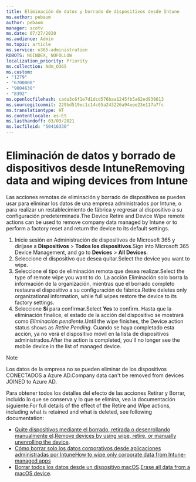 ```yaml
---
title: Eliminación de datos y borrado de dispositivos desde Intune
ms.author: pebaum
author: pebaum
manager: scotv
ms.date: 07/27/2020
ms.audience: Admin
ms.topic: article
ms.service: o365-administration
ROBOTS: NOINDEX, NOFOLLOW
localization_priority: Priority
ms.collection: Adm_O365
ms.custom:
- "1279"
- "6700008"
- "9004638"
- "8392"
ms.openlocfilehash: cada3c6f1e7d1dcd576baa1245fb5a62ed938613
ms.sourcegitcommit: 229bd519ec1c14c65a243226a94eee23e117a7fc
ms.translationtype: HT
ms.contentlocale: es-ES
ms.lasthandoff: 03/03/2021
ms.locfileid: "50416330"
---
```

# <a name="removing-data-and-wiping-devices-from-intune"></a><span data-ttu-id="9ffaf-102">Eliminación de datos y borrado de dispositivos desde Intune</span><span class="sxs-lookup"><span data-stu-id="9ffaf-102">Removing data and wiping devices from Intune</span></span>

<span data-ttu-id="9ffaf-103">Las acciones remotas de eliminación y borrado de dispositivos se pueden usar para eliminar los datos de una empresa administrados por Intune, o para realizar un restablecimiento de fábrica y regresar al dispositivo a su configuración predeterminada.</span><span class="sxs-lookup"><span data-stu-id="9ffaf-103">The Device Retire and Device Wipe remote actions can be used to remove company data managed by Intune or to perform a factory reset and return the device to its default settings.</span></span>

1. <span data-ttu-id="9ffaf-104">Inicie sesión en Administración de dispositivos de Microsoft 365 y diríjase a **Dispositivos** > **Todos los dispositivos**.</span><span class="sxs-lookup"><span data-stu-id="9ffaf-104">Sign into Microsoft 365 Device Management, and go to **Devices** > **All Devices**.</span></span>
2. <span data-ttu-id="9ffaf-105">Seleccione el dispositivo que desea quitar.</span><span class="sxs-lookup"><span data-stu-id="9ffaf-105">Select the device you want to wipe.</span></span>
3. <span data-ttu-id="9ffaf-106">Seleccione el tipo de eliminación remota que desea realizar.</span><span class="sxs-lookup"><span data-stu-id="9ffaf-106">Select the type of remote wipe you want to do.</span></span> <span data-ttu-id="9ffaf-107">La acción Eliminación solo borra la información de la organización, mientras que el borrado completo restaura el dispositivo a su configuración de fábrica.</span><span class="sxs-lookup"><span data-stu-id="9ffaf-107">Retire deletes only organizational information, while full wipes restore the device to its factory settings.</span></span>
4. <span data-ttu-id="9ffaf-108">Seleccione **Sí** para confirmar.</span><span class="sxs-lookup"><span data-stu-id="9ffaf-108">Select **Yes** to confirm.</span></span> <span data-ttu-id="9ffaf-109">Hasta que la eliminación finalice, el estado de la acción del dispositivo se mostrará como *Eliminación pendiente*.</span><span class="sxs-lookup"><span data-stu-id="9ffaf-109">Until the wipe finishes, the Device action status shows as *Retire Pending*.</span></span>
    <span data-ttu-id="9ffaf-110">Cuando se haya completado esta acción, ya no verá el dispositivo móvil en la lista de dispositivos administrados.</span><span class="sxs-lookup"><span data-stu-id="9ffaf-110">After the action is completed, you'll no longer see the mobile device in the list of managed device.</span></span>

> [!NOTE]
> <span data-ttu-id="9ffaf-111">Los datos de la empresa no se pueden eliminar de los dispositivos CONECTADOS a Azure AD.</span><span class="sxs-lookup"><span data-stu-id="9ffaf-111">Company data can't be removed from devices JOINED to Azure AD.</span></span> 

<span data-ttu-id="9ffaf-112">Para obtener todos los detalles del efecto de las acciones Retirar y Borrar, incluido lo que se conserva y lo que se elimina, vea la documentación siguiente:</span><span class="sxs-lookup"><span data-stu-id="9ffaf-112">For full details of the effect of the Retire and Wipe actions, including what is retained and what is deleted, see following documentation:</span></span>

- <span data-ttu-id="9ffaf-113">[Quite dispositivos mediante el borrado, retirada o desenrollando manualmente el](https://docs.microsoft.com/mem/intune/remote-actions/devices-wipe).</span><span class="sxs-lookup"><span data-stu-id="9ffaf-113">[Remove devices by using wipe, retire, or manually unenrolling the device](https://docs.microsoft.com/mem/intune/remote-actions/devices-wipe).</span></span>
- [<span data-ttu-id="9ffaf-114">Cómo borrar solo los datos corporativos desde aplicaciones administradas por Intune</span><span class="sxs-lookup"><span data-stu-id="9ffaf-114">How to wipe only corporate data from Intune-managed apps</span></span>](https://docs.microsoft.com/mem/intune/apps/apps-selective-wipe)
- <span data-ttu-id="9ffaf-115">[Borrar todos los datos desde un dispositivo macOS](https://docs.microsoft.com/mem/intune/remote-actions/device-erase).</span><span class="sxs-lookup"><span data-stu-id="9ffaf-115">[Erase all data from a macOS device](https://docs.microsoft.com/mem/intune/remote-actions/device-erase).</span></span>